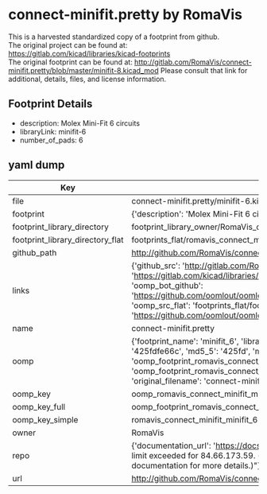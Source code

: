 # connect-minifit.pretty by RomaVis  
This is a harvested standardized copy of a footprint from github.  
The original project can be found at:  
https://gitlab.com/kicad/libraries/kicad-footprints  
The original footprint can be found at:
http://gitlab.com/RomaVis/connect-minifit.pretty/blob/master/minifit-8.kicad_mod
Please consult that link for additional, details, files, and license information.  
## Footprint Details
* description: Molex Mini-Fit 6 circuits  
* libraryLink: minifit-6  
* number_of_pads: 6  
## yaml dump  
| Key | Value |  
| --- | --- |  
| file | connect-minifit.pretty/minifit-6.kicad_mod |  
| footprint | {'description': 'Molex Mini-Fit 6 circuits', 'libraryLink': 'minifit-6', 'number_of_pads': 6} |  
| footprint_library_directory | footprint_library_owner/RomaVis_connect-minifit.pretty |  
| footprint_library_directory_flat | footprints_flat/romavis_connect_minifit_minifit_6/working |  
| github_path | http://github.com/RomaVis/connect-minifit.pretty/blob/master/minifit-6.kicad_mod |  
| links | {'github_src': 'http://gitlab.com/RomaVis/connect-minifit.pretty/blob/master/minifit-8.kicad_mod', 'github_src_repo': 'https://gitlab.com/kicad/libraries/kicad-footprints', 'oomp_bot': 'footprints/romavis_connect_minifit_minifit_6/working', 'oomp_bot_github': 'https://github.com/oomlout/oomlout_oomp_footprint_bot/tree/main/footprints/romavis_connect_minifit_minifit_6/working', 'oomp_src_flat': 'footprints_flat/footprints_flat/romavis_connect_minifit_minifit_6/working', 'oomp_src_flat_github': 'https://github.com/oomlout/oomlout_oomp_footprint_src/tree/main/footprints_flat/romavis_connect_minifit_minifit_6/working'} |  
| name | connect-minifit.pretty |  
| oomp | {'footprint_name': 'minifit_6', 'library_name': 'connect_minifit', 'md5': '425fdfe66c22b89a7d2ceab366feaf4e', 'md5_10': '425fdfe66c', 'md5_5': '425fd', 'md5_6': '425fdf', 'oomp_key': 'oomp_romavis_connect_minifit_minifit_6', 'oomp_key_extra': 'oomp_footprint_romavis_connect_minifit_minifit_6', 'oomp_key_full': 'oomp_footprint_romavis_connect_minifit_minifit_6_425fdf', 'oomp_key_simple': 'romavis_connect_minifit_minifit_6', 'original_filename': 'connect-minifit.pretty/minifit-6.kicad_mod', 'owner_name': 'romavis'} |  
| oomp_key | oomp_romavis_connect_minifit_minifit_6 |  
| oomp_key_full | oomp_footprint_romavis_connect_minifit_minifit_6 |  
| oomp_key_simple | romavis_connect_minifit_minifit_6 |  
| owner | RomaVis |  
| repo | {'documentation_url': 'https://docs.github.com/rest/overview/resources-in-the-rest-api#rate-limiting', 'message': "API rate limit exceeded for 84.66.173.59. (But here's the good news: Authenticated requests get a higher rate limit. Check out the documentation for more details.)"} |  
| url | http://github.com/RomaVis/connect-minifit.pretty |  

